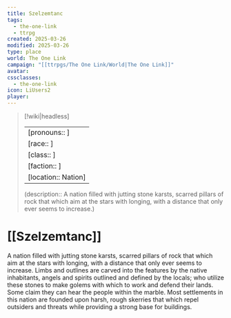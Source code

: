 ```yaml
---
title: Szelzemtanc
tags:
  - the-one-link
  - ttrpg
created: 2025-03-26
modified: 2025-03-26
type: place
world: The One Link
campaign: "[[ttrpgs/The One Link/World|The One Link]]"
avatar: 
cssclasses:
  - the-one-link
icon: LiUsers2
player:
---
```


> [!wiki|headless]
>
> |               |
> | ------------- |
> | [pronouns:: ] |
> | [race:: ] |
> | [class:: ] |
> | [faction:: ] |
> | [location:: Nation] |
>
> (description:: A nation filled with jutting stone karsts, scarred pillars of rock that which aim at the stars with longing, with a distance that only ever seems to increase.)

# [[Szelzemtanc]]

A nation filled with jutting stone karsts, scarred pillars of rock that which aim at the stars with longing, with a distance that only ever seems to increase. Limbs and outlines are carved into the features by the native inhabitants, angels and spirits outlined and defined by the locals; who utilize these stones to make golems with which to work and defend their lands. Some claim they can hear the people within the marble. Most settlements in this nation are founded upon harsh, rough skerries that which repel outsiders and threats while providing a strong base for buildings.
